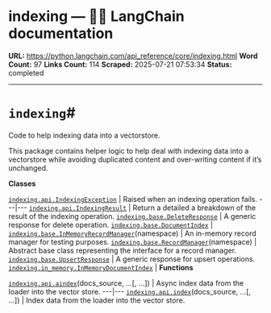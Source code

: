 # indexing — 🦜🔗 LangChain  documentation

**URL:** https://python.langchain.com/api_reference/core/indexing.html
**Word Count:** 97
**Links Count:** 114
**Scraped:** 2025-07-21 07:53:34
**Status:** completed

---

# `indexing`\#

Code to help indexing data into a vectorstore.

This package contains helper logic to help deal with indexing data into a vectorstore while avoiding duplicated content and over-writing content if it’s unchanged.

**Classes**

[`indexing.api.IndexingException`](https://python.langchain.com/api_reference/core/indexing/langchain_core.indexing.api.IndexingException.html#langchain_core.indexing.api.IndexingException "langchain_core.indexing.api.IndexingException") | Raised when an indexing operation fails.   ---|---   [`indexing.api.IndexingResult`](https://python.langchain.com/api_reference/core/indexing/langchain_core.indexing.api.IndexingResult.html#langchain_core.indexing.api.IndexingResult "langchain_core.indexing.api.IndexingResult") | Return a detailed a breakdown of the result of the indexing operation.   [`indexing.base.DeleteResponse`](https://python.langchain.com/api_reference/core/indexing/langchain_core.indexing.base.DeleteResponse.html#langchain_core.indexing.base.DeleteResponse "langchain_core.indexing.base.DeleteResponse") | A generic response for delete operation.   [`indexing.base.DocumentIndex`](https://python.langchain.com/api_reference/core/indexing/langchain_core.indexing.base.DocumentIndex.html#langchain_core.indexing.base.DocumentIndex "langchain_core.indexing.base.DocumentIndex") |    [`indexing.base.InMemoryRecordManager`](https://python.langchain.com/api_reference/core/indexing/langchain_core.indexing.base.InMemoryRecordManager.html#langchain_core.indexing.base.InMemoryRecordManager "langchain_core.indexing.base.InMemoryRecordManager")\(namespace\) | An in-memory record manager for testing purposes.   [`indexing.base.RecordManager`](https://python.langchain.com/api_reference/core/indexing/langchain_core.indexing.base.RecordManager.html#langchain_core.indexing.base.RecordManager "langchain_core.indexing.base.RecordManager")\(namespace\) | Abstract base class representing the interface for a record manager.   [`indexing.base.UpsertResponse`](https://python.langchain.com/api_reference/core/indexing/langchain_core.indexing.base.UpsertResponse.html#langchain_core.indexing.base.UpsertResponse "langchain_core.indexing.base.UpsertResponse") | A generic response for upsert operations.   [`indexing.in_memory.InMemoryDocumentIndex`](https://python.langchain.com/api_reference/core/indexing/langchain_core.indexing.in_memory.InMemoryDocumentIndex.html#langchain_core.indexing.in_memory.InMemoryDocumentIndex "langchain_core.indexing.in_memory.InMemoryDocumentIndex") |       **Functions**

[`indexing.api.aindex`](https://python.langchain.com/api_reference/core/indexing/langchain_core.indexing.api.aindex.html#langchain_core.indexing.api.aindex "langchain_core.indexing.api.aindex")\(docs\_source, ...\[, ...\]\) | Async index data from the loader into the vector store.   ---|---   [`indexing.api.index`](https://python.langchain.com/api_reference/core/indexing/langchain_core.indexing.api.index.html#langchain_core.indexing.api.index "langchain_core.indexing.api.index")\(docs\_source, ...\[, ...\]\) | Index data from the loader into the vector store.